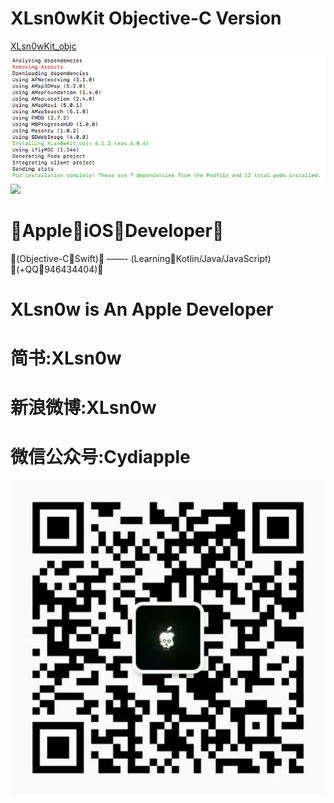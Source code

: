 
XLsn0wKit Objective-C Version
=============
[XLsn0wKit_objc](https://github.com/XLsn0w/XLsn0wKit_objc)
![XLsn0wKit_objc](https://raw.githubusercontent.com/XLsn0w/XLsn0w/XLsn0w/XLsn0wLibrary/Resources/XLsn0wKit.png)
![](https://github.com/XLsn0w/XLsn0wKit_objc/blob/master/pod.png?raw=true)

AppleiOSDeveloper 
====
(Objective-CSwift) 
——-
(LearningKotlin/Java/JavaScript) 
(+QQ946434404)

# XLsn0w is An Apple Developer 
# 简书:XLsn0w 
# 新浪微博:XLsn0w 
# 微信公众号:Cydiapple

![image](https://raw.githubusercontent.com/XLsn0w/XLsn0w/XLsn0w/XLsn0wLibrary/Cydiapple.png)

